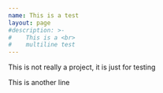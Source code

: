 ```yaml
---
name: This is a test
layout: page
#description: >-
#    This is a <br>
#    multiline test
---
```


This is not really a project, it is just for testing

This is another line
